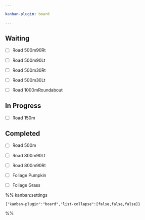 ```yaml
---

kanban-plugin: board

---
```


## Waiting

- [ ] Road 500m90Rt
- [ ] Road 500m90Lt
- [ ] Road 500m30Rt
- [ ] Road 500m30Lt
- [ ] Road 1000mRoundabout


## In Progress

- [ ] Road 150m


## Completed

- [ ] Road 500m
- [ ] Road 800m90Lt
- [ ] Road 800m90Rt
- [ ] Foliage Pumpkin
- [ ] Foliage Grass




%% kanban:settings
```
{"kanban-plugin":"board","list-collapse":[false,false,false]}
```
%%